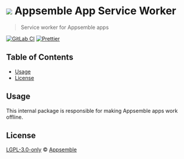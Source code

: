 # ![](https://gitlab.com/appsemble/appsemble/-/raw/0.35.4/config/assets/logo.svg) Appsemble App Service Worker

> Service worker for Appsemble apps

[![GitLab CI](https://gitlab.com/appsemble/appsemble/badges/0.35.4/pipeline.svg)](https://gitlab.com/appsemble/appsemble/-/releases/0.35.4)
[![Prettier](https://img.shields.io/badge/code_style-prettier-ff69b4.svg)](https://prettier.io)

## Table of Contents

- [Usage](#usage)
- [License](#license)

## Usage

This internal package is responsible for making Appsemble apps work offline.

## License

[LGPL-3.0-only](https://gitlab.com/appsemble/appsemble/-/blob/0.35.4/LICENSE.md) ©
[Appsemble](https://appsemble.com)
